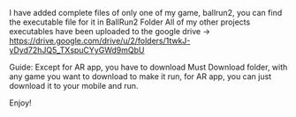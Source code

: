 I have added complete files of only one of my game, ballrun2, you can find the executable file for it in BallRun2 Folder
All of my other projects executables have been uploaded to the google drive -> https://drive.google.com/drive/u/2/folders/1twkJ-yDyd72hJQ5_TXspuCYyGWd9mQbU

Guide:
Except for AR app, you have to download Must Download folder, with any game you want to download to make it run, for AR app, you can just download it to your mobile and run.

Enjoy!
